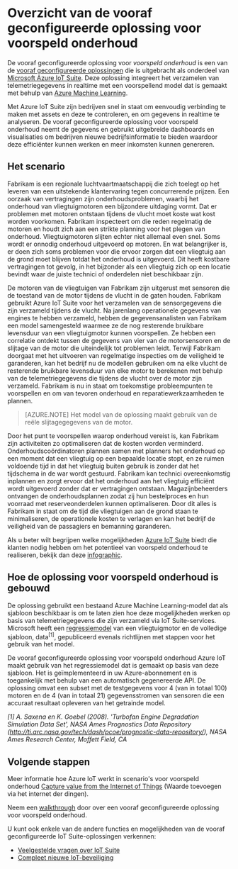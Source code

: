 <properties
 pageTitle="Voorspeld onderhoud vooraf geconfigureerde oplossing | Microsoft Azure"
 description="Een beschrijving van de vooraf geconfigureerde oplossing van Azure IoT voor voorspeld onderhoud."
 services=""
 suite="iot-suite"
 documentationCenter=""
 authors="stevehob"
 manager="timlt"
 editor=""/>

<tags
 ms.service="iot-suite"
 ms.devlang="na"
 ms.topic="get-started-article"
 ms.tgt_pltfrm="na"
 ms.workload="na"
 ms.date="08/17/2016"
 ms.author="araguila"/>

# Overzicht van de vooraf geconfigureerde oplossing voor voorspeld onderhoud

De vooraf geconfigureerde oplossing voor *voorspeld onderhoud* is een van de [vooraf geconfigureerde oplossingen][lnk_preconfigured_solutions] die is uitgebracht als onderdeel van [Microsoft Azure IoT Suite][lnk_iot_suite]. Deze oplossing integreert het verzamelen van telemetriegegevens in realtime met een voorspellend model dat is gemaakt met behulp van [Azure Machine Learning][lnk_machine_learning].


Met Azure IoT Suite zijn bedrijven snel in staat om eenvoudig verbinding te maken met assets en deze te controleren, en om gegevens in realtime te analyseren. De vooraf geconfigureerde oplossing voor voorspeld onderhoud neemt de gegevens en gebruikt uitgebreide dashboards en visualisaties om bedrijven nieuwe bedrijfsinformatie te bieden waardoor deze efficiënter kunnen werken en meer inkomsten kunnen genereren.

## Het scenario

Fabrikam is een regionale luchtvaartmaatschappij die zich toelegt op het leveren van een uitstekende klantervaring tegen concurrerende prijzen. Een oorzaak van vertragingen zijn onderhoudsproblemen, waarbij het onderhoud van vliegtuigmotoren een bijzondere uitdaging vormt. Dat er problemen met motoren ontstaan tijdens de vlucht moet koste wat kost worden voorkomen. Fabrikam inspecteert om die reden regelmatig de motoren en houdt zich aan een strikte planning voor het plegen van onderhoud. Vliegtuigmotoren slijten echter niet allemaal even snel. Soms wordt er onnodig onderhoud uitgevoerd op motoren. En wat belangrijker is, er doen zich soms problemen voor die ervoor zorgen dat een vliegtuig aan de grond moet blijven totdat het onderhoud is uitgevoerd. Dit heeft kostbare vertragingen tot gevolg, in het bijzonder als een vliegtuig zich op een locatie bevindt waar de juiste technici of onderdelen niet beschikbaar zijn.

De motoren van de vliegtuigen van Fabrikam zijn uitgerust met sensoren die de toestand van de motor tijdens de vlucht in de gaten houden. Fabrikam gebruikt Azure IoT Suite voor het verzamelen van de sensorgegevens die zijn verzameld tijdens de vlucht. Na jarenlang operationele gegevens van engines te hebben verzameld, hebben de gegevensanalisten van Fabrikam een model samengesteld waarmee ze de nog resterende bruikbare levensduur van een vliegtuigmotor kunnen voorspellen. Ze hebben een correlatie ontdekt tussen de gegevens van vier van de motorsensoren en de slijtage van de motor die uiteindelijk tot problemen leidt. Terwijl Fabrikam doorgaat met het uitvoeren van regelmatige inspecties om de veiligheid te garanderen, kan het bedrijf nu de modellen gebruiken om na elke vlucht de resterende bruikbare levensduur van elke motor te berekenen met behulp van de telemetriegegevens die tijdens de vlucht over de motor zijn verzameld. Fabrikam is nu in staat om toekomstige probleempunten te voorspellen en om van tevoren onderhoud en reparatiewerkzaamheden te plannen.

> [AZURE.NOTE] Het model van de oplossing maakt gebruik van de reële slijtagegegevens van de motor.

Door het punt te voorspellen waarop onderhoud vereist is, kan Fabrikam zijn activiteiten zo optimaliseren dat de kosten worden verminderd. Onderhoudscoördinatoren plannen samen met planners het onderhoud op een moment dat een vliegtuig op een bepaalde locatie stopt, en ze ruimen voldoende tijd in dat het vliegtuig buiten gebruik is zonder dat het tijdschema in de war wordt gestuurd. Fabrikam kan technici overeenkomstig inplannen en zorgt ervoor dat het onderhoud aan het vliegtuig efficiënt wordt uitgevoerd zonder dat er vertragingen ontstaan. Magazijnbeheerders ontvangen de onderhoudsplannen zodat zij hun bestelproces en hun voorraad met reserveonderdelen kunnen optimaliseren. Door dit alles is Fabrikam in staat om de tijd die vliegtuigen aan de grond staan te minimaliseren, de operationele kosten te verlagen en kan het bedrijf de veiligheid van de passagiers en bemanning garanderen.

Als u beter wilt begrijpen welke mogelijkheden [Azure IoT Suite][lnk_iot_suite] biedt die klanten nodig hebben om het potentieel van voorspeld onderhoud te realiseren, bekijk dan deze [infographic][lnk_infographic].

## Hoe de oplossing voor voorspeld onderhoud is gebouwd

De oplossing gebruikt een bestaand Azure Machine Learning-model dat als sjabloon beschikbaar is om te laten zien hoe deze mogelijkheden werken op basis van telemetriegegevens die zijn verzameld via IoT Suite-services. Microsoft heeft een [regressiemodel][lnk_regression_model] van een vliegtuigmotor en de volledige sjabloon, data<sup>\[1\]</sup>, gepubliceerd evenals richtlijnen met stappen voor het gebruik van het model.

De vooraf geconfigureerde oplossing voor voorspeld onderhoud Azure IoT maakt gebruik van het regressiemodel dat is gemaakt op basis van deze sjabloon. Het is geïmplementeerd in uw Azure-abonnement en is toegankelijk met behulp van een automatisch gegenereerde API. De oplossing omvat een subset met de testgegevens voor 4 (van in totaal 100) motoren en de 4 (van in totaal 21) gegevensstromen van sensoren die een accuraat resultaat opleveren van het getrainde model.

*\[1\] A. Saxena en K. Goebel (2008). 'Turbofan Engine Degradation Simulation Data Set', NASA Ames Prognostics Data Repository (http://ti.arc.nasa.gov/tech/dash/pcoe/prognostic-data-repository/), NASA Ames Research Center, Moffett Field, CA*

## Volgende stappen

Meer informatie hoe Azure IoT werkt in scenario's voor voorspeld onderhoud [Capture value from the Internet of Things][lnk_capture_value] (Waarde toevoegen via het internet der dingen).

Neem een [walkthrough][lnk-predictive-walkthrough] door over een vooraf geconfigureerde oplossing voor voorspeld onderhoud.

[lnk-predictive-walkthrough]: iot-suite-predictive-walkthrough.md
[lnk_preconfigured_solutions]: iot-suite-what-are-preconfigured-solutions.md
[lnk_iot_suite]: iot-suite-overview.md
[lnk_machine_learning]: https://azure.microsoft.com/services/machine-learning/
[lnk_infographic]: https://www.microsoft.com/server-cloud/predictivemaintenance/Index.html
[lnk_regression_model]: http://gallery.cortanaanalytics.com/Collection/Predictive-Maintenance-Template-3
[lnk_capture_value]: http://download.microsoft.com/download/0/7/D/07D394CE-185D-4B96-AC3C-9B61179F7080/Capture_value_from_the_Internet%20of%20Things_with_Predictive_Maintenance.PDF

U kunt ook enkele van de andere functies en mogelijkheden van de vooraf geconfigureerde IoT Suite-oplossingen verkennen:

- [Veelgestelde vragen over IoT Suite][lnk-faq]
- [Compleet nieuwe IoT-beveiliging][lnk-security-groundup]

[lnk-faq]: iot-suite-faq.md
[lnk-security-groundup]: securing-iot-ground-up.md



<!--HONumber=ago16_HO4-->


